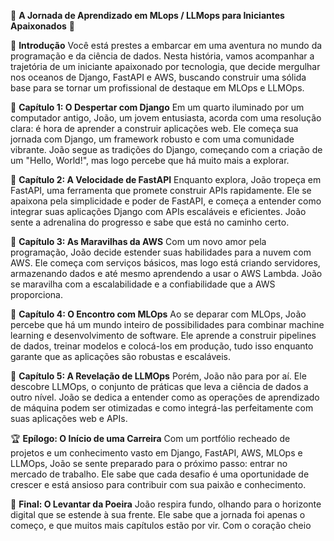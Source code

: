 🌟 **A Jornada de Aprendizado em MLops / LLMops para Iniciantes Apaixonados** 🌟

🌱 **Introdução**
Você está prestes a embarcar em uma aventura no mundo da programação e da ciência de dados. Nesta história, vamos acompanhar a trajetória de um iniciante apaixonado por tecnologia, que decide mergulhar nos oceanos de Django, FastAPI e AWS, buscando construir uma sólida base para se tornar um profissional de destaque em MLOps e LLMOps.

🚀 **Capítulo 1: O Despertar com Django**
Em um quarto iluminado por um computador antigo, João, um jovem entusiasta, acorda com uma resolução clara: é hora de aprender a construir aplicações web. Ele começa sua jornada com Django, um framework robusto e com uma comunidade vibrante. João segue as tradições do Django, começando com a criação de um "Hello, World!", mas logo percebe que há muito mais a explorar.

🚀 **Capítulo 2: A Velocidade de FastAPI**
Enquanto explora, João tropeça em FastAPI, uma ferramenta que promete construir APIs rapidamente. Ele se apaixona pela simplicidade e poder de FastAPI, e começa a entender como integrar suas aplicações Django com APIs escaláveis e eficientes. João sente a adrenalina do progresso e sabe que está no caminho certo.

🌿 **Capítulo 3: As Maravilhas da AWS**
Com um novo amor pela programação, João decide estender suas habilidades para a nuvem com AWS. Ele começa com serviços básicos, mas logo está criando servidores, armazenando dados e até mesmo aprendendo a usar o AWS Lambda. João se maravilha com a escalabilidade e a confiabilidade que a AWS proporciona.

🌿 **Capítulo 4: O Encontro com MLOps**
Ao se deparar com MLOps, João percebe que há um mundo inteiro de possibilidades para combinar machine learning e desenvolvimento de software. Ele aprende a construir pipelines de dados, treinar modelos e colocá-los em produção, tudo isso enquanto garante que as aplicações são robustas e escaláveis.

🌿 **Capítulo 5: A Revelação de LLMOps**
Porém, João não para por aí. Ele descobre LLMOps, o conjunto de práticas que leva a ciência de dados a outro nível. João se dedica a entender como as operações de aprendizado de máquina podem ser otimizadas e como integrá-las perfeitamente com suas aplicações web e APIs.

🏆 **Epílogo: O Início de uma Carreira**
Com um portfólio recheado de projetos e um conhecimento vasto em Django, FastAPI, AWS, MLOps e LLMOps, João se sente preparado para o próximo passo: entrar no mercado de trabalho. Ele sabe que cada desafio é uma oportunidade de crescer e está ansioso para contribuir com sua paixão e conhecimento.

🚀 **Final: O Levantar da Poeira**
João respira fundo, olhando para o horizonte digital que se estende à sua frente. Ele sabe que a jornada foi apenas o começo, e que muitos mais capítulos estão por vir. Com o coração cheio 
